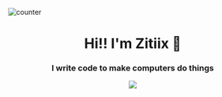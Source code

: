 ![counter](https://enwk7okkacbnf3i.m.pipedream.net)


<h1 align="center">Hi!! I'm Zitiix 👋</h1>

<h3 align="center">I write code to make computers do things</h3>
<p align="center">
  <a href="https://skillicons.dev">
    <img src="https://skillicons.dev/icons?i=ts,js,nodejs,mongo,cs,c,cpp,dotnet,electron,mysql,vim&coding=cute" />
  </a>
</p>
